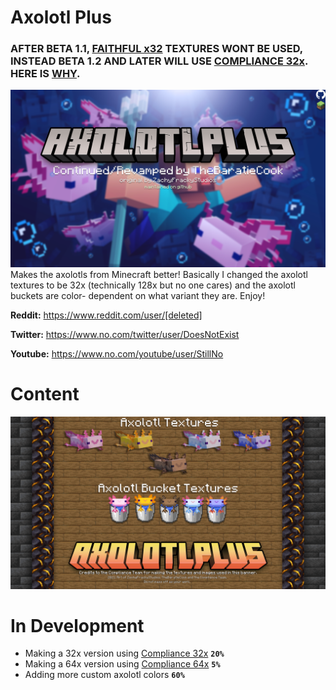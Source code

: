 # Axolotl Plus

### AFTER BETA 1.1, [FAITHFUL x32](https://www.curseforge.com/minecraft/texture-packs/faithful-team) TEXTURES WONT BE USED, INSTEAD BETA 1.2 AND LATER WILL USE [COMPLIANCE 32x](https://compliancepack.net/). HERE IS [WHY](https://github.com/ThatBaratieCook/ThatBaratieCook/blob/axolotlplus/COMPLIANCEUSE.md).
![a6112619403e603cdf9c17ea4be23567](https://raw.githubusercontent.com/ThatBaratieCook/ThatBaratieCook/axolotlplus/sourcefiles/images/AxolotlPlusBanner.png)
Makes the axolotls from Minecraft better! Basically I changed the axolotl textures to be 32x (technically 128x but no one cares) and the axolotl buckets are color-
dependent on what variant they are. Enjoy!

**Reddit:** https://www.reddit.com/user/[deleted]
⠀⠀⠀⠀⠀⠀⠀⠀⠀⠀⠀⠀⠀⠀


**Twitter:** https://www.no.com/twitter/user/DoesNotExist



**Youtube:** https://www.no.com/youtube/user/StillNo



# Content
![Untitled-1](https://raw.githubusercontent.com/ThatBaratieCook/ThatBaratieCook/axolotlplus/sourcefiles/images/AxolotlPlusContentBanner.png)

# In Development

- Making a 32x version using [Compliance 32x](https://www.curseforge.com/minecraft/texture-packs/compliance-32x) **`20%`**
- Making a 64x version using [Compliance 64x](https://www.curseforge.com/minecraft/texture-packs/compliance-64x) **`5%`**
- Adding more custom axolotl colors **`60%`**
